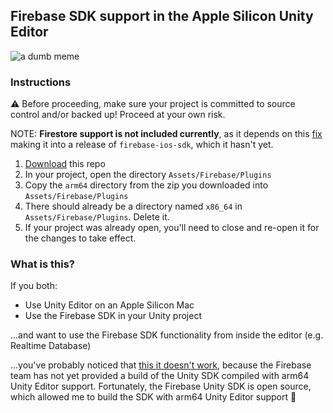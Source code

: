 ## Firebase SDK support in the Apple Silicon Unity Editor

![a dumb meme](https://i.imgflip.com/5uusb2.jpg)

### Instructions

⚠️ Before proceeding, make sure your project is committed to source control and/or backed up! Proceed at your own risk. 

NOTE: **Firestore support is not included currently**, as it depends on this [fix](https://github.com/firebase/firebase-ios-sdk/pull/8923) making it into a release of `firebase-ios-sdk`, which it hasn't yet.

1. [Download](https://github.com/aroman/firebase-unity-applesilicon/archive/refs/heads/main.zip) this repo
2. In your project, open the directory `Assets/Firebase/Plugins`
3. Copy the `arm64` directory from the zip you downloaded into `Assets/Firebase/Plugins`
4. There should already be a directory named `x86_64` in `Assets/Firebase/Plugins`. Delete it.
5. If your project was already open, you'll need to close and re-open it for the changes to take effect.

### What is this?

If you both:
- Use Unity Editor on an Apple Silicon Mac
- Use the Firebase SDK in your Unity project

...and want to use the Firebase SDK functionality from inside the editor (e.g. Realtime Database)

...you've probably noticed that [this it doesn't work](https://github.com/firebase/quickstart-unity/issues/1100), because the Firebase team has not yet provided a build of the Unity SDK compiled with arm64 Unity Editor support. Fortunately, the Firebase Unity SDK is open source, which allowed me to build the SDK with arm64 Unity Editor support 🎉
